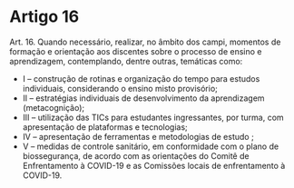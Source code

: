 # Artigo 16

Art. 16. Quando necessário, realizar, no âmbito dos campi, momentos de formação e orientação aos discentes sobre o processo de
ensino e aprendizagem, contemplando, dentre outras, temáticas como:

- I – construção de rotinas e organização do tempo para estudos individuais, considerando o ensino misto provisório;
- II – estratégias individuais de desenvolvimento da aprendizagem (metacognição);
- III – utilização das TICs para estudantes ingressantes, por turma, com apresentação de plataformas e tecnologias;
- IV – apresentação de ferramentas e metodologias de estudo ;
- V – medidas de controle sanitário, em conformidade com o plano de biossegurança, de acordo com as orientações do Comitê de
Enfrentamento à COVID-19 e as Comissões locais de enfrentamento à COVID-19.
